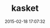 ---
layout: post
title:  "kasket"
repo:   "zendesk/kasket"
date:   2015-02-18 17:07:32
gemurl: http://github.com/zendesk/kasket
---